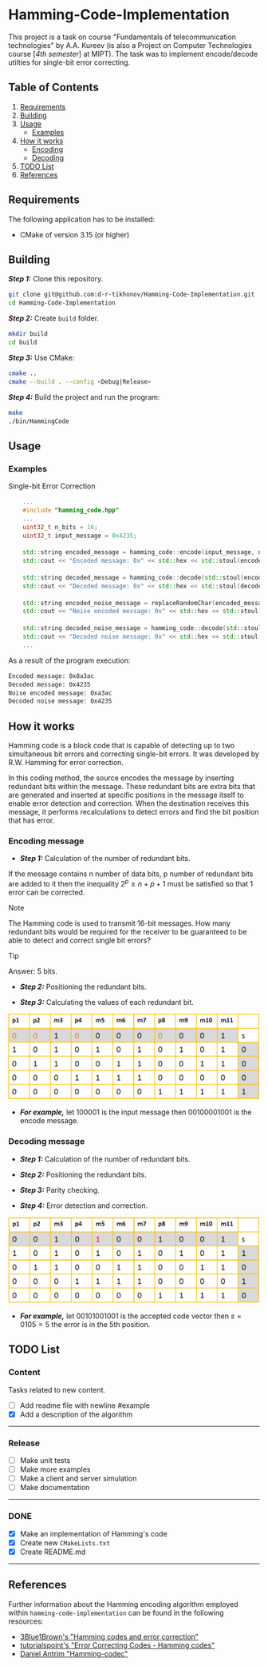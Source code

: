 # Hamming-Code-Implementation

This project is a task on course "Fundamentals of telecommunication technologies" by A.A. Kureev (is also a Project on Computer Technologies course [_4th semester_] at MIPT). The task was to implement encode/decode utilties for single-bit error correcting.

## Table of Contents
1. [Requirements](#requirements)
2. [Building](#building)
3. [Usage](#usage)
    * [Examples](#c-examples)
4. [How it works](#how-it-works)
    * [Encoding](#encoding-message)
    * [Decoding](#decoding-message)
5. [TODO List](todo-list)
6. [References](#references)

## Requirements

The following application has to be installed:
- CMake of version 3.15 (or higher)

## Building

***Step 1:*** Clone this repository.
```bash
git clone git@github.com:d-r-tikhonov/Hamming-Code-Implementation.git
cd Hamming-Code-Implementation
```

***Step 2:*** Create `build` folder.
```bash
mkdir build
cd build
```

***Step 3:*** Use CMake:
```bash
cmake ..
cmake --build . --config <Debug|Release>
``` 

***Step 4:*** Build the project and run the program:
```bash
make
./bin/HammingCode
```

## Usage

### Examples

Single-bit Error Correction
```c++
    ...
    #include "hamming_code.hpp"
    ...
    uint32_t n_bits = 16;
    uint32_t input_message = 0x4235;

    std::string encoded_message = hamming_code::encode(input_message, n_bits);
    std::cout << "Encoded message: 0x" << std::hex << std::stoul(encoded_message, 0, 2) << std::endl;

    std::string decoded_message = hamming_code::decode(std::stoul(encoded_message, 0, 2), encoded_message.length());
    std::cout << "Decoded message: 0x" << std::hex << std::stoul(decoded_message, 0, 2) << std::endl;

    std::string encoded_noise_message = replaceRandomChar(encoded_message);
    std::cout << "Noise encoded message: 0x" << std::hex << std::stoul(encoded_noise_message, 0, 2) << std::endl;

    std::string decoded_noise_message = hamming_code::decode(std::stoul(encoded_noise_message, 0, 2), encoded_noise_message.length());
    std::cout << "Decoded noise message: 0x" << std::hex << std::stoul(decoded_noise_message, 0, 2) << std::endl;
    ...
```
As a result of the program execution:

```bash
Encoded message: 0x8a3ac
Decoded message: 0x4235
Noise encoded message: 0xa3ac
Decoded noise message: 0x4235
```

## How it works

Hamming code is a block code that is capable of detecting up to two simultaneous bit errors and correcting single-bit errors. It was developed by R.W. Hamming for error correction.

In this coding method, the source encodes the message by inserting redundant bits within the message. These redundant bits are extra bits that are generated and inserted at specific positions in the message itself to enable error detection and correction. When the destination receives this message, it performs recalculations to detect errors and find the bit position that has error.

### Encoding message

* ***Step 1:*** Calculation of the number of redundant bits.

If the message contains n number of data bits, p number of redundant bits are added to it then the inequality $2^p \geq n + p + 1$ must be satisfied so that 1 error can be corrected. 

> [!NOTE]
> The Hamming code is used to transmit 16-bit messages. How many redundant bits would be required for the receiver to be guaranteed to be able to detect and correct single bit errors?

> [!TIP]
> Answer: 5 bits.

* ***Step 2:*** Positioning the redundant bits.

* ***Step 3:*** Calculating the values of each redundant bit.

![Example of encode](images/encode.png)
* ***For example,*** let 100001 is the input message then 00100001001 is the encode message.


### Decoding message

* ***Step 1:*** Calculation of the number of redundant bits.

* ***Step 2:*** Positioning the redundant bits.

* ***Step 3:*** Parity checking.

* ***Step 4:*** Error detection and correction.

![Example of decode](images/decode.png)

* ***For example,*** let 00101001001 is the accepted code vector then $s = 0105 = 5$ the error is in the 5th position.

## TODO List

### Content

Tasks related to new content.

- [ ] Add readme file with newline #example
- [x] Add a description of the algorithm

____

### Release

- [ ] Make unit tests
- [ ] Make more examples
- [ ] Make a client and server simulation
- [ ] Make documentation

____

### DONE

- [x] Make an implementation of Hamming's code
- [x] Create new `CMakeLists.txt`
- [x] Create README.md

____

## References
Further information about the Hamming encoding algorithm employed within `hamming-code-implementation` can be found in the following resources:
  * [3Blue1Brown's "Hamming codes and error correction"](https://www.youtube.com/watch?v=X8jsijhllIA)
  * [tutorialspoint's "Error Correcting Codes - Hamming codes"](https://www.tutorialspoint.com/error-correcting-codes-hamming-codes)
  * [Daniel Antrim "Hamming-codec"](https://github.com/dantrim/hamming-codec)